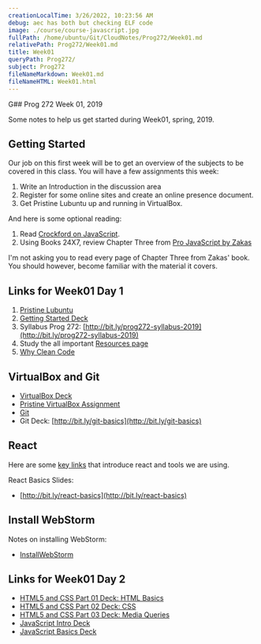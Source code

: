 ```yaml
---
creationLocalTime: 3/26/2022, 10:23:56 AM
debug: aec has both but checking ELF code
image: ./course/course-javascript.jpg
fullPath: /home/ubuntu/Git/CloudNotes/Prog272/Week01.md
relativePath: Prog272/Week01.md
title: Week01
queryPath: Prog272/
subject: Prog272
fileNameMarkdown: Week01.md
fileNameHTML: Week01.html
---
```



<!-- toc -->
<!-- tocstop -->

G## Prog 272 Week 01, 2019

Some notes to help us get started during Week01, spring, 2019.

## Getting Started

Our job on this first week will be to get an overview of the subjects to be
covered in this class. You will have a few assignments this week:

1. Write an Introduction in the discussion area
1. Register for some online sites and create an online presence document.
1. Get Pristine Lubuntu up and running in VirtualBox.

And here is some optional reading:

1.  Read [Crockford on JavaScript][crockford].
1.  Using Books 24X7, review Chapter Three from [Pro JavaScript by Zakas][pro-js]

I'm not asking you to read every page of Chapter Three from Zakas'
book. You should however, become familiar with the material it covers.

## Links for Week01 Day 1

1. [Pristine Lubuntu][plu1903]
1. [Getting Started Deck](http://bit.ly/TDEtd5)
1. Syllabus Prog 272: [http://bit.ly/prog272-syllabus-2019](http://bit.ly/prog272-syllabus-2019)
1. Study the all important [Resources page](Resources.html)
1. [Why Clean Code][why-clean-code]

## VirtualBox and Git

- [VirtualBox Deck](http://bit.ly/1at2JZ2)
- [Pristine VirtualBox Assignment][pvba]
- [Git][git]
- Git Deck: [http://bit.ly/git-basics](http://bit.ly/git-basics)

## React

Here are some [key links][react-links] that introduce react and tools we are using.

[react-links]: /javascript-guide/JavaScriptReact.html#react-links

React Basics Slides:

- [http://bit.ly/react-basics](http://bit.ly/react-basics)


## Install WebStorm

Notes on installing WebStorm:

- [InstallWebStorm][webstorm-install]

## Links for Week01 Day 2

-  [HTML5 and CSS Part 01 Deck: HTML Basics](http://bit.ly/QwLhc8)
-  [HTML5 and CSS Part 02 Deck: CSS](http://bit.ly/PEc6bG)
-  [HTML5 and CSS Part 03 Deck: Media Queries](http://bit.ly/1imauBZ)
-  [JavaScript Intro Deck](http://bit.ly/1ilT1tk)
-  [JavaScript Basics Deck](http://bit.ly/OPDg3s)

[why-clean-code]: http://www.techrepublic.com/blog/programming-and-development/why-clean-code-is-more-important-than-efficient-code/4284?tag=main;carousel
[crockford]: http://javascript.crockford.com/javascript.html
[webstorm-install]: /teach/assignments/WebStormInstall.html
[pvba]: /teach/assignments/PristineVirtualBox.html
[git]: /git-guide
[pro-js]: /javascript-guide/GettingStarted.html#books247
[plu1804]: http://bit.ly/plubuntu-2018-04-03
[plu1903]: http://bit.ly/plu-2019-03
